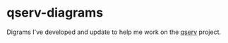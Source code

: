 # qserv-diagrams

Digrams I've developed and update to help me work on the [qserv](https://github.com/lsst/qserv/) project.

